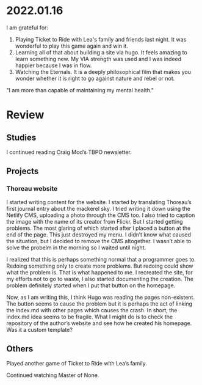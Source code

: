 # 2022.01.16

I am grateful for:

1. Playing Ticket to Ride with Lea's family and friends last night. It was wonderful to play this game again and win it.
2. Learning all of that about building a site via hugo. It feels amazing to learn something new. My VIA strength was used and I was indeed happier because I was in flow.
3. Watching the Eternals. It is a deeply philosophical film that makes you wonder whether it is right to go against nature and rebel or not.

"I am more than capable of maintaining my mental health."

# Review

## Studies

I continued reading Craig Mod’s TBPO newsletter.

## Projects

### Thoreau website

I started writing content for the website. I started by translating Thoreau’s first journal entry about the mackerel sky. I tried writing it down using the Netlify CMS, uploading a photo through the CMS too. I also tried to caption the image with the name of its creator from Flickr. But I started getting problems. The most glaring of which started after I placed a button at the end of the page. This just destroyed my menu. I didn’t know what caused the situation, but I decided to remove the CMS altogether. I wasn’t able to solve the probelm in the morning so I waited until night.

I realized that this is perhaps something normal that a programmer goes to. Redoing something only to create more problems. But redoing could show what the problem is. That is what happened to me. I recreated the site, for my efforts not to go to waste, I also started documenting the creation. The problem definitely started when I put that button on the homepage.

Now, as I am writing this, I think Hugo was reading the pages non-existent. The button seems to cause the problem but it is perhaps the act of linking the index.md with other pages which causes the crash. In short, the index.md idea seems to be fragile. What I might do is to check the repository of the author’s website and see how he created his homepage. Was it a custom template?

## Others

Played another game of Ticket to Ride with Lea’s family.

Continued watching Master of None.

